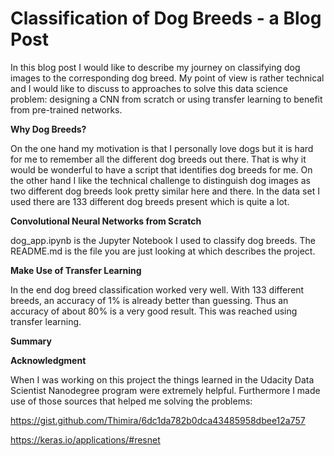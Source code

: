 # Classification of Dog Breeds - a Blog Post

In this blog post I would like to describe my journey on classifying dog images to the corresponding dog breed. My point of view is rather technical and I would like to discuss to approaches to solve this data science problem: designing a CNN from scratch or using transfer learning to benefit from pre-trained networks.

**Why Dog Breeds?**

On the one hand my motivation is that I personally love dogs but it is hard for me to remember all the different dog breeds out there. That is why it would be wonderful to have a script that identifies dog breeds for me. On the other hand I like the technical challenge to distinguish dog images as two different dog breeds look pretty similar here and there. In the data set I used there are 133 different dog breeds present which is quite a lot.

**Convolutional Neural Networks from Scratch**

dog_app.ipynb is the Jupyter Notebook I used to classify dog breeds.
The README.md is the file you are just looking at which describes the project.

**Make Use of Transfer Learning**

In the end dog breed classification worked very well. With 133 different breeds, an accuracy of 1% is already better than guessing.
Thus an accuracy of about 80% is a very good result. This was reached using transfer learning.

**Summary**

**Acknowledgment**

When I was working on this project the things learned in the Udacity Data Scientist Nanodegree program were extremely helpful.
Furthermore I made use of those sources that helped me solving the problems:

https://gist.github.com/Thimira/6dc1da782b0dca43485958dbee12a757

https://keras.io/applications/#resnet